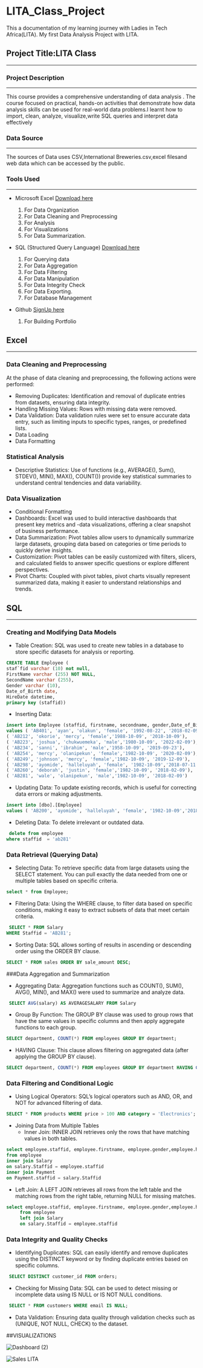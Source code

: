 # LITA_Class_Project
This a documentation of my learning journey with Ladies in Tech Africa(LITA). My first Data Analysis Project with LITA.

## Project Title:LITA Class
---
### Project Description
---
This course provides a comprehensive understanding of  data analysis . 
The course focused on practical, hands-on activities that demonstrate how data analysis skills can be used for real-world data problems.I learnt how to import, clean, analyze, visualize,write SQL queries and interpret data effectively

### Data Source
---
The sources of Data uses CSV,International Breweries.csv,excel filesand web data which can be accessed by the public.

### Tools Used
---
- Microsoft Excel [Download here](https://www.microsoft.com/en-us/microsoft-365/previous-versions/microsoft-excel-2013)
  1. For Data Organization
  2. For Data Cleaning and Preprocessing
  3. For Analysis
  4. For Visualizations
  5. For Data Summarization.

- SQL (Structured Query Language) [Download here](https://www.microsoft.com/en-us/sql-server/sql-server-downloads)
  1. For Querying data
  2. For Data Aggregation
  3. For Data Filtering
  4. For Data Manipulation
  5. For Data Integrity Check 
  6. For Data Exporting.
  7.  For Database Management
     
- Github [SignUp here](https://github.com/join)
   1. For Building Portfolio

## Excel
---
### Data Cleaning and Preprocessing
At the phase of data cleaning and preprocessing, the following actions were performed:
- Removing Duplicates: Identification and removal of duplicate entries from datasets, ensuring data integrity.
- Handling Missing Values: Rows with missing data were removed.
- Data Validation: Data validation rules were set to ensure accurate data entry, such as limiting inputs to specific types, ranges, or predefined lists.
- Data Loading
- Data Formatting

### Statistical Analysis
- Descriptive Statistics: Use of functions (e.g., AVERAGE(), Sum(), STDEV(), MIN(), MAX(), COUNT()) provide key statistical summaries to understand central tendencies and data variability.

### Data Visualization
- Conditional Formatting
- Dashboards: Excel was used to build interactive dashboards that present key metrics and -data visualizations, offering a clear snapshot of business performance.
- Data Summarization: Pivot tables allow users to dynamically summarize large datasets, grouping data based on categories or time periods to quickly derive insights.
- Customization: Pivot tables can be easily customized with filters, slicers, and calculated fields to answer specific questions or explore different perspectives.
- Pivot Charts: Coupled with pivot tables, pivot charts visually represent summarized data, making it easier to understand relationships and trends.

## SQL
---
### Creating and Modifying Data Models
- Table Creation: SQL was used to create new tables in a database to store specific datasets for analysis or reporting.
```SQL
CREATE TABLE Employee (
staf`fid varchar (10) not null,
FirstName varchar (255) NOT NULL,
SecondName varchar (255),
Gender varchar (10),
Date_of_Birth date,
HireDate datetime,
primary key (staffid))
```
- Inserting Data: 
```SQL
insert into Employee (staffid, firstname, secondname, gender,Date_of_Birth, hiredate)
values ( 'AB401', 'ayan', 'olakun', 'female', '1992-08-22', '2018-02-09'),
( 'AB212', 'okorie', 'mercy', 'female','1988-10-09', '2018-10-09'),
( 'AB223', 'joshua', 'chukwuemeka', 'male','1980-10-09', '2022-02-09'),
( 'AB234', 'sanni', 'ibrahim', 'male','1958-10-09', '2019-09-23'),
( 'AB254', 'mercy', 'olanipekun', 'female','1982-10-09', '2020-02-09'),
( 'AB249', 'johnson', 'mercy', 'female','1982-10-09', '2019-12-09'),
( 'AB298', 'ayomide', 'halleluyah', 'female', '1982-10-09','2018-07-11'),
( 'AB260', 'deborah', 'justin', 'female','1982-10-09', '2018-02-09'),
( 'AB281', 'wale', 'olanipekun', 'male','1982-10-09', '2018-02-09')
```

- Updating Data: To update existing records, which is useful for correcting data errors or making adjustments.
```SQL
insert into [dbo].[Employee]
values ( 'AB200', 'ayomide', 'halleluyah', 'female', '1982-10-09','2018-07-11')
```
- Deleting Data: To delete irrelevant or outdated data.
```SQL
 delete from employee
where staffid  = 'ab281'
```
### Data Retrieval (Querying Data)
- Selecting Data: To retrieve specific data from large datasets using the SELECT statement. You can pull exactly the data needed from one or multiple tables based on specific criteria.
```SQL
select * from Employee;
```
- Filtering Data: Using the WHERE clause, to filter data based on specific conditions, making it easy to extract subsets of data that meet certain criteria.
```SQL
 SELECT * FROM Salary
WHERE Staffid = 'AB281';
```
- Sorting Data: SQL allows sorting of results in ascending or descending order using the ORDER BY clause.
```SQL
SELECT * FROM sales ORDER BY sale_amount DESC;
```
###Data Aggregation and Summarization
- Aggregating Data: Aggregation functions such as COUNT(), SUM(), AVG(), MIN(), and MAX() were used to summarize and analyze data.
```SQL
 SELECT AVG(salary) AS AVERAGESALARY FROM Salary
```
- Group By Function: The GROUP BY clause was used to group rows that have the same values in specific columns and then apply aggregate functions to each group.
```SQL
SELECT department, COUNT(*) FROM employees GROUP BY department;
```
- HAVING Clause: This clause allows filtering on aggregated data (after applying the GROUP BY clause).
```SQL
SELECT department, COUNT(*) FROM employees GROUP BY department HAVING COUNT(*) > 10;
```
### Data Filtering and Conditional Logic
- Using Logical Operators: SQL’s logical operators such as AND, OR, and NOT for advanced filtering of data.
```SQL
SELECT * FROM products WHERE price > 100 AND category = 'Electronics';
```
- Joining Data from Multiple Tables
  - Inner Join: INNER JOIN retrieves only the rows that have matching values in both tables.
```SQL
select employee.staffid, employee.firstname, employee.gender,employee.hiredate,employee.state_of_origin,Salary.department, Salary.salary, Payment.Account_No, Payment.Bank, Payment.Payment_Method
from employee
inner join Salary
on salary.Staffid = employee.staffid
inner join Payment
on Payment.staffid = salary.Staffid
```
   - Left Join: A LEFT JOIN retrieves all rows from the left table and the matching rows from the right table, returning NULL for missing matches.
```SQL
select employee.staffid, employee.firstname, employee.gender,employee.hiredate,employee.state_of_origin, Salary.department,Salary.salary
     from employee
     left join Salary
     on salary.Staffid = employee.staffid
```

### Data Integrity and Quality Checks
- Identifying Duplicates: SQL can easily identify and remove duplicates using the DISTINCT keyword or by finding duplicate entries based on specific columns.
```SQL
 SELECT DISTINCT customer_id FROM orders;
```
- Checking for Missing Data: SQL can be used to detect missing or incomplete data using IS NULL or IS NOT NULL conditions.
```SQL
 SELECT * FROM customers WHERE email IS NULL;
```
- Data Validation: Ensuring data quality through validation checks such as  (UNIQUE, NOT NULL, CHECK) to the dataset.

##VISUALIZATIONS

![Dashboard (2)](https://github.com/user-attachments/assets/c513f249-3a0a-4e0f-9f15-c0cc74851477)

![Sales LITA](https://github.com/user-attachments/assets/fc777c3c-be69-4e9e-893d-b11b4adc7438)



